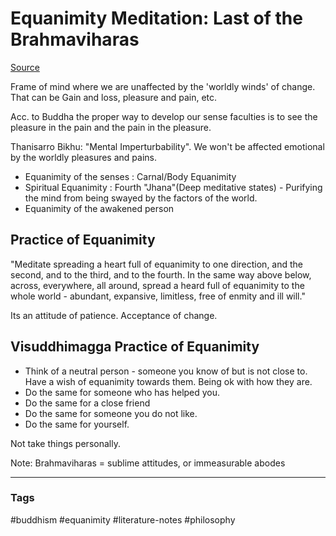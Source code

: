 # Equanimity Meditation: Last of the Brahmaviharas

[Source](https://www.youtube.com/watch?v=cKyn7VRa2co)

Frame of mind where we are unaffected by the 'worldly winds' of change. That can be Gain and loss, pleasure and pain, etc.

Acc. to Buddha the proper way to develop our sense faculties is to see the pleasure in the pain and the pain in the pleasure. 

Thanisarro Bikhu: "Mental Imperturbability". We won't be affected emotional by the worldly pleasures and pains.

- Equanimity of the senses : Carnal/Body Equanimity
- Spiritual Equanimity : Fourth "Jhana"(Deep meditative states) - Purifying the mind from being swayed by the factors of the world.
- Equanimity of the awakened person

## Practice of Equanimity

"Meditate spreading a heart full of equanimity to one direction, and the second, and to the third, and to the fourth. In the same way above below, across, everywhere, all around, spread a heard full of equanimity to the whole world - abundant, expansive, limitless, free of enmity and ill will."

Its an attitude of patience. Acceptance of change.

## Visuddhimagga Practice of Equanimity

- Think of a neutral person - someone you know of but is not close to. Have a wish of equanimity towards them. Being ok with how they are.
- Do the same for someone who has helped you.
- Do the same for a close friend
- Do the same for someone you do not like.
- Do the same for yourself.

Not take things personally.

Note: Brahmaviharas = sublime attitudes, or immeasurable abodes

---
### Tags
#buddhism #equanimity #literature-notes #philosophy
